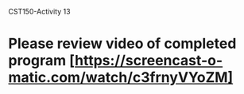 CST150-Activity 13
# Please review video of completed program [https://screencast-o-matic.com/watch/c3frnyVYoZM]
